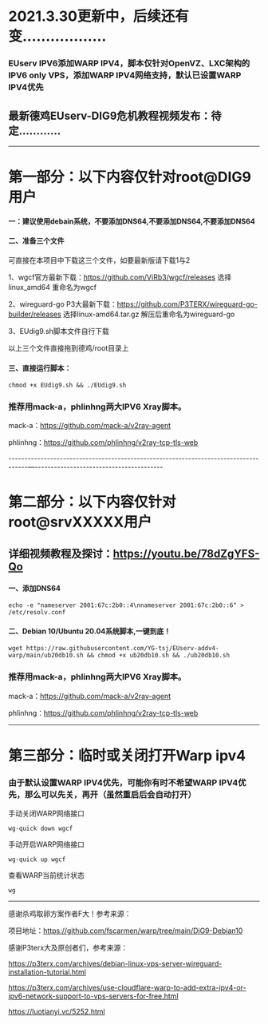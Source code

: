 # 2021.3.30更新中，后续还有变………………

### EUserv IPV6添加WARP IPV4，脚本仅针对OpenVZ、LXC架构的IPV6 only VPS，添加WARP IPV4网络支持，默认已设置WARP IPV4优先

## 最新德鸡EUserv-DIG9危机教程视频发布：待定…………

-------------------------------------------------------------------------------------------------------
# 第一部分：以下内容仅针对root@DIG9用户

#### 一：建议使用debain系统，不要添加DNS64,不要添加DNS64,不要添加DNS64

#### 二、准备三个文件
可直接在本项目中下载这三个文件，如要最新版请下载1与2

1、wgcf官方最新下载：https://github.com/ViRb3/wgcf/releases 选择linux_amd64 重命名为wgcf 

2、wireguard-go P3大最新下载：https://github.com/P3TERX/wireguard-go-builder/releases 选择linux-amd64.tar.gz 解压后重命名为wireguard-go

3、EUdig9.sh脚本文件自行下载

以上三个文件直接拖到德鸡/root目录上

#### 三、直接运行脚本：
```
chmod +x EUdig9.sh && ./EUdig9.sh
```

### 推荐用mack-a，phlinhng两大IPV6 Xray脚本。

mack-a：https://github.com/mack-a/v2ray-agent

phlinhng：https://github.com/phlinhng/v2ray-tcp-tls-web

------------------------------------------------------------------------------------—----------------------------------------

# 第二部分：以下内容仅针对root@srvXXXXX用户

## 详细视频教程及探讨：https://youtu.be/78dZgYFS-Qo

#### 一、添加DNS64

```
echo -e "nameserver 2001:67c:2b0::4\nnameserver 2001:67c:2b0::6" > /etc/resolv.conf
```

#### 二、Debian 10/Ubuntu 20.04系统脚本,一键到底！
```
wget https://raw.githubusercontent.com/YG-tsj/EUserv-addv4-warp/main/ub20db10.sh && chmod +x ub20db10.sh && ./ub20db10.sh
```

### 推荐用mack-a，phlinhng两大IPV6 Xray脚本。

mack-a：https://github.com/mack-a/v2ray-agent

phlinhng：https://github.com/phlinhng/v2ray-tcp-tls-web

------------------------------------------------------------------------------------------------------------- 
 
# 第三部分：临时或关闭打开Warp ipv4

### 由于默认设置WARP IPV4优先，可能你有时不希望WARP IPV4优先，那么可以先关，再开（虽然重启后会自动打开）

手动关闭WARP网络接口
```
wg-quick down wgcf
```

手动开启WARP网络接口 
```
wg-quick up wgcf
```

查看WARP当前统计状态
```
wg
```

---------------------------------------------------------------------------------------------------------------------
感谢杀鸡取卵方案作者F大！参考来源：
 
项目地址：https://github.com/fscarmen/warp/tree/main/DiG9-Debian10


感谢P3terx大及原创者们，参考来源：
 
https://p3terx.com/archives/debian-linux-vps-server-wireguard-installation-tutorial.html

https://p3terx.com/archives/use-cloudflare-warp-to-add-extra-ipv4-or-ipv6-network-support-to-vps-servers-for-free.html

https://luotianyi.vc/5252.html
